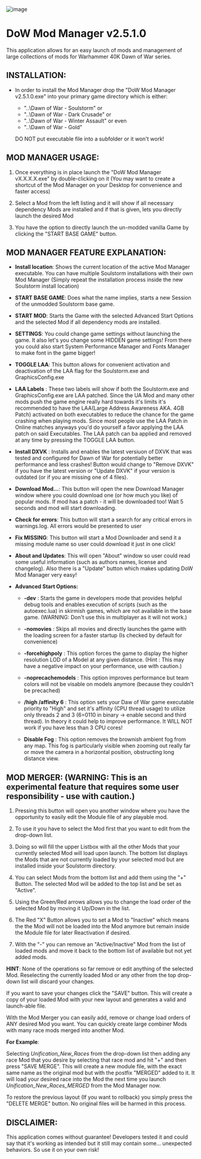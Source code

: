 ![image](https://user-images.githubusercontent.com/19975052/147577379-4ab095f3-e91a-42f2-8cae-fbbb50658130.png)

# DoW Mod Manager v2.5.1.0

This application allows for an easy launch of mods and management of large collections of mods for Warhammer 40K Dawn of War series.

## INSTALLATION:

- In order to install the Mod Manager drop the "DoW Mod Manager v2.5.1.0.exe" into your primary game directory which is either:

  - "..\Dawn of War - Soulstorm\"
  or
  - "..\Dawn of War - Dark Crusade\"
  or
  - "..\Dawn of War - Winter Assault\"
  or even
  - "..\Dawn of War - Gold\"

  DO NOT put executable file into a subfolder or it won't work!

## MOD MANAGER USAGE:

1. Once everything is in place launch the "DoW Mod Manager vX.X.X.X.exe" by double-clicking on it (You may want to create a shortcut of the Mod Manager on your Desktop for convenience and faster access)

2. Select a Mod from the left listing and it will show if all necessary dependency Mods are installed and if that is given, lets you directly launch the desired Mod

3. You have the option to directly launch the un-modded vanilla Game by clicking the "START BASE GAME" button.

## MOD MANAGER FEATURE EXPLANATION:

- **Install location**: Shows the current location of the active Mod Manager executable. You can have multiple Soulstorm installations with their own Mod Manager
(Simply repeat the installation process inside the new Soulstorm install location)

- **START BASE GAME**: Does what the name implies, starts a new Session of the unmodded Soulstorm base game.

- **START MOD**: Starts the Game with the selected Advanced Start Options and the selected Mod if all dependency mods are installed.

- **SETTINGS**: You could change game settings without launching the game. It also let's you change some HIDDEN game settings! From there you could also start System Performance Manager and Fonts Manager to make font in the game bigger!

- **TOGGLE LAA**: This button allows for convenient activation and deactivation of the LAA flag for the Soulstorm.exe and GraphicsConfig.exe

- **LAA Labels** : These two labels will show if both the Soulstorm.exe and GraphicsConfig.exe are LAA patched. Since the UA Mod and many other mods push the game engine really hard towards it's limits
it's recommended to have the LAA(Large Address Awareness AKA. 4GB Patch) activated on both executables to reduce the chance for the game crashing when playing mods. Since most people use the LAA Patch in Online matches anyways you'd do yourself a favor applying the LAA patch on said Executables. The LAA patch can ba applied and removed at any time by pressing the TOGGLE LAA button.

- **Install DXVK** : Installs and enables the latest versiuon of DXVK that was tested and configured for Dawn of War for potentially better performance and less crashes! Button would change to "Remove DXVK" if you have the latest version or "Update DXVK" if your version is outdated (or if you are missing one of 4 files).

- **Download Mod...**: This button will open the new Download Manager window where you could download one (or how much you like) of popular mods. If mod has a patch - it will be downloaded too! Wait 5 seconds and mod will start downloading.

- **Check for errors**: This button will start a search for any critical errors in warnings.log. All errors would be presented to user

- **Fix MISSING**: This button will start a Mod Downloader and send it a missing module name so user could download it just in one click!

- **About and Updates**: This will open "About" window so user could read some useful information (such as authors names, license and changelog). Also there is a "Update" button which makes updating DoW Mod Manager very easy!

- **Advanced Start Options:**

  - **-dev** : Starts the game in developers mode that provides helpful debug tools and enables execution of scripts (such as the autoexec.lua) in skirmish games, which are not available in the base game.
	(WARNING: Don't use this in multiplayer as it will not work.)

  - **-nomovies** : Skips all movies and directly launches the game with the loading screen for a faster startup (Is checked by default for convenience)

  - **-forcehighpoly** : This option forces the game to display the higher resolution LOD of a Model at any given distance. (Hint : This may have a negative impact on your performance, use with caution.)

  - **-noprecachemodels** : This option improves performance but team colors will not be visable on models anymore (because they couldn't be precached)

  - **/high /affinity 6** : This option sets your Daw of War game executable priority to "High" and set it's affinity (CPU thread usage) to utilize only threads 2 and 3 (6=0110 in binary -> enable second and third thread). In theory it could help to improve performance. It WILL NOT work if you have less than 3 CPU cores!

  - **Disable Fog** : This option removes the brownish ambient fog from any map. This fog is particularly visible when zooming out really far or move the camera in a horizontal position, obstructing long distance view.

## MOD MERGER: (WARNING: This is an experimental feature that requires some user responsibility - use with caution.)

1. Pressing this button will open you another window where you have the opportunity to easily edit the Module file of any playable mod.

2. To use it you have to select the Mod first that you want to edit from the drop-down list.

3. Doing so will fill the upper Listbox with all the other Mods that your currently selected Mod will load upon launch.
The bottom list displays the Mods that are not currently loaded by your selected mod but are installed inside your Soulstorm directory.

4. You can select Mods from the bottom list and add them using the "+" Button. The selected Mod will be added to the top list and be set as "Active".

5. Using the Green/Red arrows allows you to change the load order of the selected Mod by moving it Up/Down in the list.

6. The Red "X" Button allows you to set a Mod to "Inactive" which means the the Mod will not be loaded into the Mod anymore but remain inside the Module file for later Reactivation if desired.

7. With the "-" you can remove an "Active/Inactive" Mod from the list of loaded mods and move it back to the bottom list of available but not yet added mods.

**HINT**: None of the operations so far remove or edit anything of the selected Mod. Reselecting the currently loaded Mod or any other from the top drop-down list will discard your changes.

If you want to save your changes click the "SAVE" button. This will create a copy of your loaded Mod with your new layout and generates a valid and launch-able file.

With the Mod Merger you can easily add, remove or change load orders of ANY desired Mod you want. You can quickly create large combiner Mods with many race mods merged into another Mod.

**For Example**:

Selecting *Unification_New_Races* from the drop-down list then adding any race Mod that you desire by selecting that race mod and hit "+" and then press "SAVE MERGE". This will create a new module file, with the exact same name as the original mod but with the postfix "MERGED" added to it. It will load your desired race into the Mod the next time you launch *Unification_New_Races_MERGED* from the Mod Manager now.

To restore the previous layout (If you want to rollback) you simply press the "DELETE MERGE" button. No original files will be harmed in this process.

## DISCLAIMER:

This application comes without guarantee! Developers tested it and could say that it's working as intended but it still may contain some... unexpected behaviors. So use it on your own risk!